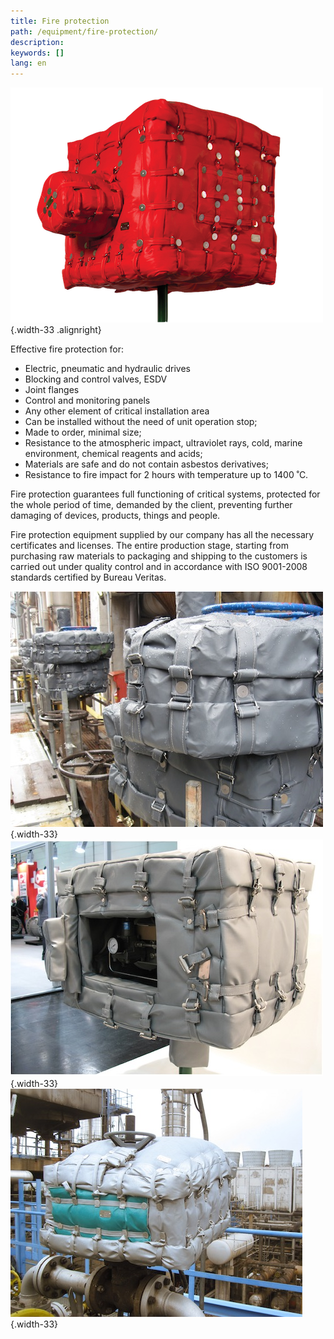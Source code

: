 ```yaml
---
title: Fire protection
path: /equipment/fire-protection/
description:
keywords: []
lang: en
---
```


![Fire protection](protect-03.png){.width-33 .alignright}

Effective fire protection for:
* Electric, pneumatic and hydraulic drives
* Blocking and control valves, ESDV
* Joint flanges
* Control and monitoring panels
* Any other element of critical installation area
* Can be installed without the need of unit operation stop;
* Made to order, minimal size;
* Resistance to the atmospheric impact, ultraviolet rays, cold, marine
  environment, chemical reagents and acids;
* Materials are safe and do not contain asbestos derivatives;
* Resistance to fire impact for 2 hours with temperature up to 1400 ˚С.

Fire protection guarantees full functioning of critical systems,
protected for the whole period of time, demanded by the client,
preventing further damaging of devices, products, things and people.

Fire protection equipment supplied by our company has all the necessary
certificates and licenses. The entire production stage, starting from
purchasing raw materials to packaging and shipping to the customers is
carried out under quality control and in accordance with ISO 9001-2008
standards certified by Bureau Veritas.

![Fire protection](protect-04.jpg){.width-33}
![Fire protection](protect-01.jpg){.width-33}
![Fire protection](protect-02.jpg){.width-33}
